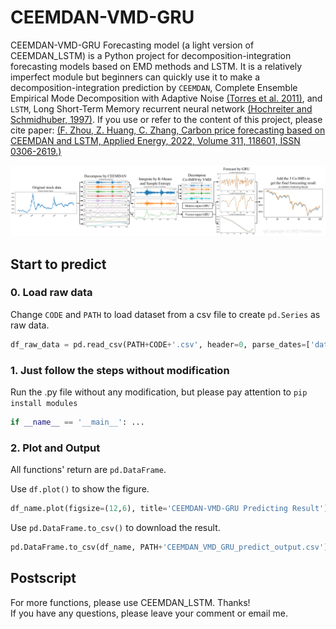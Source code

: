 CEEMDAN-VMD-GRU
===
CEEMDAN-VMD-GRU Forecasting model (a light version of CEEMDAN_LSTM) is a Python project for decomposition-integration forecasting models based on EMD methods and LSTM. It is a relatively imperfect module but beginners can quickly use it to make a decomposition-integration prediction by `CEEMDAN`, Complete Ensemble Empirical Mode Decomposition with Adaptive Noise [(Torres et al. 2011)](https://ieeexplore.ieee.org/abstract/document/5947265/), and `LSTM`, Long Short-Term Memory recurrent neural network [(Hochreiter and Schmidhuber, 1997)](https://ieeexplore.ieee.org/abstract/document/6795963). If you use or refer to the content of this project, please cite paper: [(F. Zhou, Z. Huang, C. Zhang,
Carbon price forecasting based on CEEMDAN and LSTM, Applied Energy, 2022, Volume 311, 118601, ISSN 0306-2619.)](https://doi.org/10.1016/j.apenergy.2022.118601.)

![](https://github.com/FateMurphy/CEEMDAN-VMD-GRU/blob/main/CEEMDAN-VMD-GRU%20predictor%20flowchart.jpg)

## Start to predict
### 0. Load raw data
Change `CODE` and `PATH` to load dataset from a csv file to create `pd.Series` as raw data.
```python
df_raw_data = pd.read_csv(PATH+CODE+'.csv', header=0, parse_dates=['date'], date_parser=lambda x: datetime.datetime.strptime(x, '%Y%m%d'))
```
### 1. Just follow the steps without modification
Run the .py file without any modification, but please pay attention to `pip install modules`
```python
if __name__ == '__main__': ...
```

### 2. Plot and Output
All functions' return are `pd.DataFrame`.  

Use `df.plot()` to show the figure.
```python
df_name.plot(figsize=(12,6), title='CEEMDAN-VMD-GRU Predicting Result')
```

Use `pd.DataFrame.to_csv()` to download the result.
```python
pd.DataFrame.to_csv(df_name, PATH+'CEEMDAN_VMD_GRU_predict_output.csv')
```

## Postscript
For more functions, please use CEEMDAN_LSTM. Thanks!  
If you have any questions, please leave your comment or email me.
